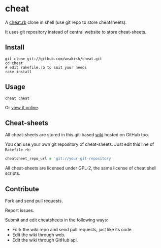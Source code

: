 cheat
=====

A [cheat.rb][] clone in shell (use git repo to store cheatsheets).

[cheat.rb]: http://cheat.errtheblog.com

It uses git repository instead of central website to store cheat-sheets.

Install
-------

    git clone git://github.com/weakish/cheat.git
    cd cheat
    # edit rakefile.rb to suit your needs
    rake install


Usage
-----

    cheat cheat

Or [view it online](https://github.com/weakish/cheat/wiki/cheat).

Cheat-sheets
----------

All cheat-sheets are stored in this git-based [wiki](https://github.com/weakish/cheat/wiki) hosted on GitHub too.

You can use your own git repository of cheat-sheets. Just edit this
line of `Rakefile.rb`:

```ruby
cheatsheet_repo_url = 'git://your-git-repository'
```

All cheat-sheets are licensed under GPL-2, the same license of cheat shell scripts.

Contribute
----------

Fork and send pull requests.

Report issues.

Submit and edit cheatsheets in the following ways:

- Fork the wiki repo and send pull requests, just like its code.
- Edit the wiki through web.
- Edit the wiki through GitHub api.

